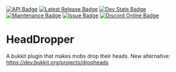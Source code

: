 [![API Badge](https://img.shields.io/badge/MC%20version-Bukkit%20v1.16.1-blue?style=flat-square)](https://www.spigotmc.org/)
[![Latest Release Badge](https://img.shields.io/spiget/version/XXXXXX?label=latest%20release&style=flat-square)]()
[![Dev State Badge](https://img.shields.io/badge/stage%20of%20development-early%20beta-yellow?style=flat-square)]()
[![Maintenance Badge](https://img.shields.io/maintenance/no/2020?style=flat-square)]()
[![Issue Badge](https://img.shields.io/github/issues/Fridtjof-DE/HeadDropper?style=flat-square)](https://github.com/Fridtjof-DE/HeadDropper/issues)
[![Discord Online Badge](https://img.shields.io/discord/961799414647750717?style=flat-square)](https://discord.gg/fT6VJurHCT)
# HeadDropper
 A bukkit plugin that makes mobs drop their heads.
New alternative: https://dev.bukkit.org/projects/dropheads
